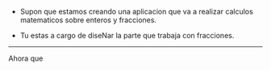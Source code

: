 
* Supon que estamos creando una aplicacion que va 
a realizar calculos matematicos sobre enteros y 
fracciones. 

* Tu estas a cargo de diseNar la parte que trabaja 
con fracciones.

---------

Ahora que
